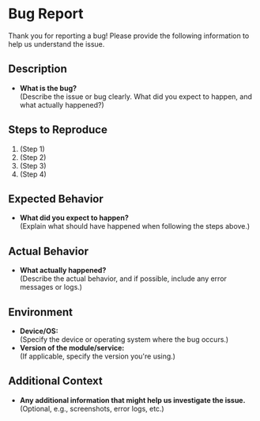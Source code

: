 # Bug Report

Thank you for reporting a bug! Please provide the following information to help us understand the issue.

## Description

- **What is the bug?**  
  (Describe the issue or bug clearly. What did you expect to happen, and what actually happened?)

## Steps to Reproduce

1. (Step 1)
2. (Step 2)
3. (Step 3)
4. (Step 4)

## Expected Behavior

- **What did you expect to happen?**  
  (Explain what should have happened when following the steps above.)

## Actual Behavior

- **What actually happened?**  
  (Describe the actual behavior, and if possible, include any error messages or logs.)

## Environment

- **Device/OS:**  
  (Specify the device or operating system where the bug occurs.)
- **Version of the module/service:**  
  (If applicable, specify the version you're using.)

## Additional Context

- **Any additional information that might help us investigate the issue.**  
  (Optional, e.g., screenshots, error logs, etc.)
  
